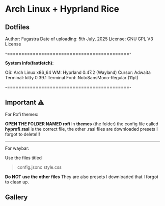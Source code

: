 # Arch Linux + Hyprland Rice 
## Dotfiles

Author: Fugastra
Date of uploading: 5th July, 2025
License: GNU GPL V3 License

-===========================================-

**System info(fastfetch):**

OS: Arch Linux x86_64
WM: Hyprland 0.47.2 (Wayland)
Cursor: Adwaita
Terminal: kitty 0.39.1
Terminal Font: NotoSansMono-Regular (11pt)

-===========================================-

## Important ⚠️

For Rofi themes:

**OPEN THE FOLDER NAMED rofi**
In **themes** (the folder)
the config file called **hyprofi.rasi** is the correct file, the other .rasi files are downloaded presets I forgot to delete!!!

---

For waybar:

Use the files titled
  > config.jsonc
  > style.css

**Do NOT use the other files**
They are also presets I downloaded that I forgot to clean up.

## Gallery 
